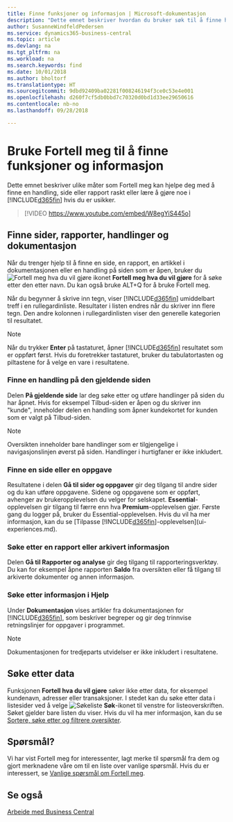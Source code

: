 ```yaml
---
title: Finne funksjoner og informasjon | Microsoft-dokumentasjon
description: "Dette emnet beskriver hvordan du bruker søk til å finne handlinger, sider, rapporter, dokumentasjon og data."
author: SusanneWindfeldPedersen
ms.service: dynamics365-business-central
ms.topic: article
ms.devlang: na
ms.tgt_pltfrm: na
ms.workload: na
ms.search.keywords: find
ms.date: 10/01/2018
ms.author: bholtorf
ms.translationtype: HT
ms.sourcegitcommit: 9dbd92409ba02281f008246194f3ce0c53e4e001
ms.openlocfilehash: d260f7cf5db0bbd7c70320d0bd1d33ee29650616
ms.contentlocale: nb-no
ms.lasthandoff: 09/28/2018

---
```

# <a name="using-tell-me-to-find-features-and-information"></a>Bruke Fortell meg til å finne funksjoner og informasjon  
Dette emnet beskriver ulike måter som Fortell meg kan hjelpe deg med å finne en handling, side eller rapport raskt eller lære å gjøre noe i [!INCLUDE[d365fin](includes/d365fin_md.md)] hvis du er usikker.  

> [!VIDEO https://www.youtube.com/embed/W8egYiS445o]

## <a name="find-pages-reports-actions-and-documentation"></a>Finne sider, rapporter, handlinger og dokumentasjon 
Når du trenger hjelp til å finne en side, en rapport, en artikkel i dokumentasjonen eller en handling på siden som er åpen, bruker du ![Fortell meg hva du vil gjøre](media/ui-search/search.png "Søk etter side eller rapport") ikonet **Fortell meg hva du vil gjøre** for å søke etter den etter navn. Du kan også bruke ALT+Q for å bruke Fortell meg.

Når du begynner å skrive inn tegn, viser [!INCLUDE[d365fin](includes/d365fin_md.md)] umiddelbart treff i en rullegardinliste. Resultater i listen endres når du skriver inn flere tegn. Den andre kolonnen i rullegardinlisten viser den generelle kategorien til resultatet.   

> [!NOTE]  
>   Når du trykker **Enter** på tastaturet, åpner [!INCLUDE[d365fin](includes/d365fin_md.md)] resultatet som er oppført først. Hvis du foretrekker tastaturet, bruker du tabulatortasten og piltastene for å velge en vare i resultatene.

### <a name="find-an-action-on-the-current-page"></a>Finne en handling på den gjeldende siden
Delen **På gjeldende side** lar deg søke etter og utføre handlinger på siden du har åpnet. Hvis for eksempel Tilbud-siden er åpen og du skriver inn "kunde", inneholder delen en handling som åpner kundekortet for kunden som er valgt på Tilbud-siden. 

> [!NOTE]  
>   Oversikten inneholder bare handlinger som er tilgjengelige i navigasjonslinjen øverst på siden. Handlinger i hurtigfaner er ikke inkludert.  

### <a name="find-a-page-or-a-task"></a>Finne en side eller en oppgave
Resultatene i delen **Gå til sider og oppgaver** gir deg tilgang til andre sider og du kan utføre oppgavene. Sidene og oppgavene som er oppført, avhenger av brukeropplevelsen du velger for selskapet. **Essential**-opplevelsen gir tilgang til færre enn hva **Premium**-opplevelsen gjør. Første gang du logger på, bruker du Essential-opplevelsen. Hvis du vil ha mer informasjon, kan du se [Tilpasse [!INCLUDE[d365fin](includes/d365fin_md.md)]-opplevelsen](ui-experiences.md).

### <a name="find-a-report-or-archived-information"></a>Søke etter en rapport eller arkivert informasjon
Delen **Gå til Rapporter og analyse** gir deg tilgang til rapporteringsverktøy. Du kan for eksempel åpne rapporten **Saldo** fra oversikten eller få tilgang til arkiverte dokumenter og annen informasjon.  

### <a name="find-information-in-the-help"></a>Søke etter informasjon i Hjelp
Under **Dokumentasjon** vises artikler fra dokumentasjonen for [!INCLUDE[d365fin](includes/d365fin_md.md)], som beskriver begreper og gir deg trinnvise retningslinjer for oppgaver i programmet.    

> [!NOTE]  
>   Dokumentasjonen for tredjeparts utvidelser er ikke inkludert i resultatene. 

## <a name="searching-for-data"></a>Søke etter data
Funksjonen **Fortell hva du vil gjøre** søker ikke etter data, for eksempel kundenavn, adresser eller transaksjoner. I stedet kan du søke etter data i listesider ved å velge ![Søkeliste](media/ui-search/search-list.png "Søkeliste-ikon") **Søk**-ikonet til venstre for listeoverskriften. Søket gjelder bare listen du viser. Hvis du vil ha mer informasjon, kan du se [Sortere, søke etter og filtrere oversikter](ui-enter-criteria-filters.md).

## <a name="questions"></a>Spørsmål?
Vi har vist Fortell meg for interessenter, lagt merke til spørsmål fra dem og gjort merknadene våre om til en liste over vanlige spørsmål. Hvis du er interessert, se [Vanlige spørsmål om Fortell meg](ui-search-faq.md).

## <a name="see-also"></a>Se også
[Arbeide med Business Central](ui-work-product.md)
